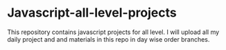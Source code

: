 # Javascript-all-level-projects
This repository contains javascript projects for all level. I will upload all my daily project and and materials in this repo in day wise order branches.
